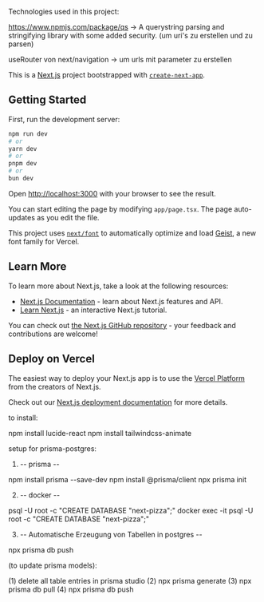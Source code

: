 Technologies used in this project:

https://www.npmjs.com/package/qs  -> A querystring parsing and stringifying library with some added security. (um uri's zu erstellen und zu parsen)

useRouter von next/navigation -> um urls mit parameter zu erstellen


This is a [Next.js](https://nextjs.org) project bootstrapped with [`create-next-app`](https://nextjs.org/docs/app/api-reference/cli/create-next-app).

## Getting Started

First, run the development server:

```bash
npm run dev
# or
yarn dev
# or
pnpm dev
# or
bun dev
```

Open [http://localhost:3000](http://localhost:3000) with your browser to see the result.

You can start editing the page by modifying `app/page.tsx`. The page auto-updates as you edit the file.

This project uses [`next/font`](https://nextjs.org/docs/app/building-your-application/optimizing/fonts) to automatically optimize and load [Geist](https://vercel.com/font), a new font family for Vercel.

## Learn More

To learn more about Next.js, take a look at the following resources:

- [Next.js Documentation](https://nextjs.org/docs) - learn about Next.js features and API.
- [Learn Next.js](https://nextjs.org/learn) - an interactive Next.js tutorial.

You can check out [the Next.js GitHub repository](https://github.com/vercel/next.js) - your feedback and contributions are welcome!

## Deploy on Vercel

The easiest way to deploy your Next.js app is to use the [Vercel Platform](https://vercel.com/new?utm_medium=default-template&filter=next.js&utm_source=create-next-app&utm_campaign=create-next-app-readme) from the creators of Next.js.

Check out our [Next.js deployment documentation](https://nextjs.org/docs/app/building-your-application/deploying) for more details.

to install:

npm install lucide-react
npm install tailwindcss-animate

setup for prisma-postgres:

1.  -- prisma --

npm install prisma --save-dev
npm install @prisma/client
npx prisma init

2.  -- docker --

psql -U root -c "CREATE DATABASE \"next-pizza\";"
docker exec -it <container-name> psql -U root -c "CREATE DATABASE \"next-pizza\";"

3.  -- Automatische Erzeugung von Tabellen in postgres --

npx prisma db push

(to update prisma models):

(1) delete all table entries in prisma studio
(2) npx prisma generate
(3) npx prisma db pull
(4) npx prisma db push
